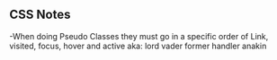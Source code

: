 ## CSS Notes
-When doing Pseudo Classes they must go in a specific order of Link, visited, focus, hover and active aka: lord vader former handler anakin

